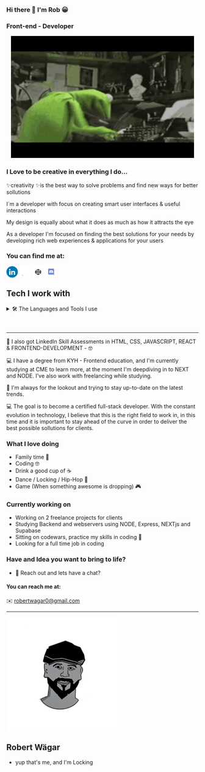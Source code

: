 ### Hi there 👋 I'm Rob 😀

### Front-end - Developer

<p align="center">
<img src="kermit.gif"  alt="Project image" width="480" height="320" >
</p>

### I Love to be creative in everything I do...
 ✨creativity ✨is the best way to solve problems and find new ways for better sollutions

I´m a developer with focus on creating smart user interfaces & useful interactions

My design is equally about what it does as much as how it attracts the eye

As a developer I'm focused on finding the best solutions for your needs by developing rich web experiences & applications for your users

### You can find me at:

<p align="left">
<a href="https://www.linkedin.com/in/robert-w%C3%A4gar-1b4661139/" target="blank"><img align="center" src="socials/LinkedIN.png" alt="" height="30" /></a>
<a href="https://github.com/robonexx" target="blank"><img align="center" src="socials/Github.png" alt="" height="30" /></a>
<a href="https://codepen.io/robertwagar" target="blank"><img align="center" src="socials/Codeopen.png" alt="" height="30" /></a>
<img align="center" src="socials/Discord.png" alt="" height="30" />
</p>

## Tech I work with
<details>

<summary>🛠 The Languages and Tools I use</summary>

|  Language/Tool  |  Icon  |  Description  |
| --- | --- | --- |
| HTML5 | <img src="https://cdn.jsdelivr.net/gh/devicons/devicon/icons/html5/html5-plain-wordmark.svg" alt="html5" width="40" height="40"/> </a> | Standard markup language for creating web pages and web applications |
| CSS3 | <img src="https://cdn.jsdelivr.net/gh/devicons/devicon/icons/css3/css3-plain-wordmark.svg" alt="css3" width="40" height="40"/> </a> | Style sheet language used for describing the presentation of a document written in HTML or XML |
| SASS | <img src="https://cdn.jsdelivr.net/gh/devicons/devicon/icons/sass/sass-original.svg" alt="css3" width="40" height="40"/> </a> | Syntactically Awesome Style Sheets an awesome css framework |
| JavaScript | <img src="https://cdn.jsdelivr.net/gh/devicons/devicon/icons/javascript/javascript-original.svg" alt="javascript" width="40" height="40"/> </a> | High-level programming language that is commonly used to create interactive effects within web browsers |
| React.js | <img src="https://cdn.jsdelivr.net/gh/devicons/devicon/icons/react/react-original-wordmark.svg" alt="react" width="40" height="40"/> </a> | JavaScript library for building user interfaces or UI components |
| Next.js | <img src="https://cdn.jsdelivr.net/gh/devicons/devicon/icons/nextjs/nextjs-original-wordmark.svg" alt="next" width="40" height="40"/> </a> | JavaScript library for building user interfaces or UI components |
| MongoDB | <img src="https://cdn.jsdelivr.net/gh/devicons/devicon/icons/mongodb/mongodb-original.svg" alt="mongodb" width="40" height="40"/> </a> | NoSQL document database that uses JSON-like documents with optional schemas |
| Node.js | <img src="https://cdn.jsdelivr.net/gh/devicons/devicon/icons/nodejs/nodejs-original.svg" alt="nodejs" width="40" height="40"/> </a> | Open-source, cross-platform, back-end JavaScript runtime environment that runs on the V8 engine and executes JavaScript code outside a web browser |
| Git | <img src="https://cdn.jsdelivr.net/gh/devicons/devicon/icons/git/git-original.svg" alt="git" width="40" height="40"/> </a> | Free and open-source distributed version control system designed to handle everything from small to very large projects |
| Figma | <img src="https://cdn.jsdelivr.net/gh/devicons/devicon/icons/figma/figma-original.svg" alt="figma" width="40" height="40"/> </a> | Cloud-based design and prototyping tool |
| Postman |  <img src="https://www.vectorlogo.zone/logos/getpostman/getpostman-icon.svg" alt="postman" width="40" height="40"/> </a> | An API platform for building and using APIs.  |
| Typescript | <img src="https://cdn.jsdelivr.net/gh/devicons/devicon/icons/typescript/typescript-original.svg" alt="typescript" width="40" height="40"/> </a> | Syntactic superset of JavaScript which adds static typing to the language |

- where we all start =>

```javascript
   console.log("Hello World!)"
```

</details>
 
 <br>

 <br>

 ---

🚀 I also got LinkedIn Skill Assessments in HTML, CSS, JAVASCRIPT, REACT & FRONTEND-DEVELOPMENT - 🤓

💻 I have a degree from KYH - Frontend education, and I'm currently studying at CME to learn more, at the moment I'm deepdiving in to NEXT and NODE. I've also work with freelancing while studying.

🚀 I'm always for the lookout and trying to stay up-to-date on the latest trends.

💻 The goal is to become a certified full-stack developer. With the constant evolution in technology, I believe that this is the right field to work in, in this time and it is important to stay ahead of the curve in order to deliver the best possible sollutions for clients. 


### What I love doing

 - Family time 🥰
 - Coding 🤓
 - Drink a good cup of ☕
 - Dance / Locking / Hip-Hop 🕺
 - Game (When something awesome is dropping) 🎮

 ### Currently working on
 - Working on 2 freelance projects for clients
 - Studying Backend and webservers using NODE, Express, NEXTjs and Supabase
 - Sitting on codewars, practice my skills in coding 🚀
 - Looking for a full time job in coding

### Have and Idea you want to bring to life?
- 💬 Reach out and lets have a chat?

#### You can reach me at:

✉️ robertwagar0@gmail.com

---

<img align="center" alt="Visual Studio Code" width="300px" src="robIcon.png" />

## Robert Wägar

- yup that's me, and I'm Locking


